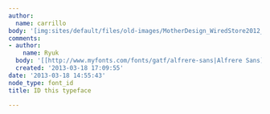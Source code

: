 ```yaml
---
author:
  name: carrillo
body: '[img:sites/default/files/old-images/MotherDesign_WiredStore2012_02_5094.jpg][img:sites/default/files/old-images/MotherDesign_WiredStore2012_07_6705.jpg]'
comments:
- author:
    name: Ryuk
  body: '[[http://www.myfonts.com/fonts/gatf/alfrere-sans|Alfrere Sans]]'
  created: '2013-03-18 17:09:55'
date: '2013-03-18 14:55:43'
node_type: font_id
title: ID this typeface

---
```

